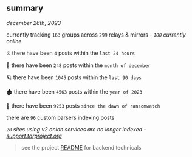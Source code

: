 
## summary
_december 26th, 2023_

currently tracking `163` groups across `299` relays & mirrors - _`100` currently online_

⏲ there have been `4` posts within the `last 24 hours`

🦈 there have been `248` posts within the `month of december`

🪐 there have been `1045` posts within the `last 90 days`

🏚 there have been `4563` posts within the `year of 2023`

🦕 there have been `9253` posts `since the dawn of ransomwatch`

there are `96` custom parsers indexing posts

_`20` sites using v2 onion services are no longer indexed - [support.torproject.org](https://support.torproject.org/onionservices/v2-deprecation/)_

> see the project [README](https://github.com/joshhighet/ransomwatch#ransomwatch--) for backend technicals
